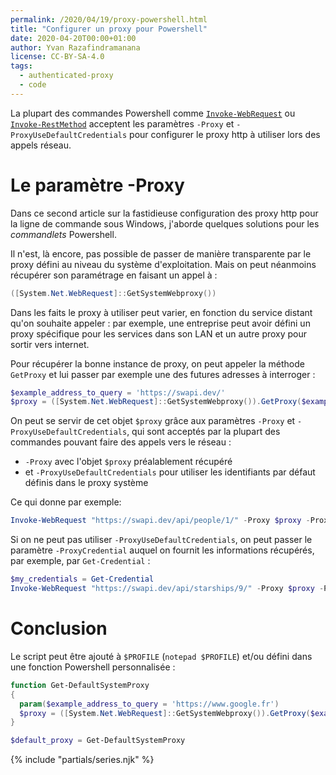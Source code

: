 ```yaml
---
permalink: /2020/04/19/proxy-powershell.html
title: "Configurer un proxy pour Powershell"
date: 2020-04-20T00:00+01:00
author: Yvan Razafindramanana
license: CC-BY-SA-4.0
tags:
  - authenticated-proxy
  - code
---
```



La plupart des commandes Powershell comme <a href="https://docs.microsoft.com/en-us/powershell/module/microsoft.powershell.utility/invoke-webrequest">`Invoke-WebRequest`</a> ou <a href="https://docs.microsoft.com/en-us/powershell/module/microsoft.powershell.utility/invoke-restmethod">`Invoke-RestMethod`</a> acceptent les paramètres `-Proxy` et `-ProxyUseDefaultCredentials` pour configurer le proxy http à utiliser lors des appels réseau.

<!--more-->

# Le paramètre -Proxy

Dans ce second article sur la fastidieuse configuration des proxy http  pour la ligne de commande sous Windows, j'aborde quelques solutions pour les _commandlets_ Powershell.

Il n'est, là encore, pas possible de passer de manière transparente par le proxy défini au niveau du système d'exploitation. Mais on peut néanmoins récupérer son paramétrage en faisant un appel à&nbsp;:

```powershell
([System.Net.WebRequest]::GetSystemWebproxy())
```

Dans les faits le proxy à utiliser peut varier, en fonction du service distant qu'on souhaite appeler&nbsp;: par exemple, une entreprise peut avoir défini un proxy spécifique pour les services dans son LAN et un autre proxy pour sortir vers internet.

Pour récupérer la bonne instance de proxy, on peut appeler la méthode `GetProxy` et lui passer par exemple une des futures adresses à interroger&nbsp;:

```powershell
$example_address_to_query = 'https://swapi.dev/'
$proxy = ([System.Net.WebRequest]::GetSystemWebproxy()).GetProxy($example_address_to_query)
```

On peut se servir de cet objet `$proxy` grâce aux paramètres `-Proxy` et `-ProxyUseDefaultCredentials`, qui sont acceptés par la plupart des commandes pouvant faire des appels vers le réseau&nbsp;:
- `-Proxy` avec l'objet `$proxy` préalablement récupéré
- et `-ProxyUseDefaultCredentials` pour utiliser les identifiants par défaut définis dans le proxy système

Ce qui donne par exemple:

```powershell
Invoke-WebRequest "https://swapi.dev/api/people/1/" -Proxy $proxy -ProxyUseDefaultCredentials
```

Si on ne peut pas utiliser `-ProxyUseDefaultCredentials`, on peut passer le paramètre `-ProxyCredential` auquel on fournit les informations récupérés, par exemple, par `Get-Credential`&nbsp;:

```powershell
$my_credentials = Get-Credential
Invoke-WebRequest "https://swapi.dev/api/starships/9/" -Proxy $proxy -ProxyCredential $my_credentials
```

# Conclusion

Le script peut être ajouté à `$PROFILE` (`notepad $PROFILE`) et/ou défini dans
une fonction Powershell personnalisée&nbsp;:

```powershell
function Get-DefaultSystemProxy
{
  param($example_address_to_query = 'https://www.google.fr')
  $proxy = ([System.Net.WebRequest]::GetSystemWebproxy()).GetProxy($example_address_to_query)
}

$default_proxy = Get-DefaultSystemProxy
```

{% include "partials/series.njk" %}
